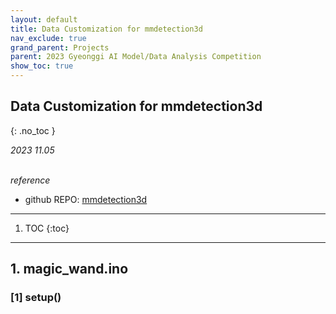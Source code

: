 ```yaml
---
layout: default
title: Data Customization for mmdetection3d
nav_exclude: true
grand_parent: Projects
parent: 2023 Gyeonggi AI Model/Data Analysis Competition
show_toc: true 
---
```


## Data Customization for mmdetection3d  
{: .no_toc }

_2023 11.05_  
<br>

*reference*  

- github REPO: [mmdetection3d](https://github.com/open-mmlab/mmdetection3d)

--- 

1. TOC
{:toc}

--- 

## 1. magic_wand.ino

### [1] setup()   